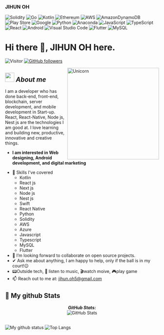 ### JIHUN OH

![Solidity](https://img.shields.io/badge/Solidity-%23363636.svg?style=for-the-badge&logo=solidity&logoColor=white)
![Go](https://img.shields.io/badge/go-%2300ADD8.svg?style=for-the-badge&logo=go&logoColor=white)
![Kotlin](https://img.shields.io/badge/kotlin-%230095D5.svg?style=for-the-badge&logo=kotlin&logoColor=white)
![Ethereum](https://img.shields.io/badge/Ethereum-3C3C3D?style=for-the-badge&logo=Ethereum&logoColor=white)
![AWS](https://img.shields.io/badge/AWS-%23FF9900.svg?style=for-the-badge&logo=amazon-aws&logoColor=white)
![AmazonDynamoDB](https://img.shields.io/badge/Amazon%20DynamoDB-4053D6?style=for-the-badge&logo=Amazon%20DynamoDB&logoColor=white)
![Play Store](https://img.shields.io/badge/Google_Play-414141?style=for-the-badge&logo=google-play&logoColor=white)
![Google](https://img.shields.io/badge/google-4285F4?style=for-the-badge&logo=google&logoColor=white)
![Python](https://img.shields.io/badge/python-3776AB?style=for-the-badge&logo=python&logoColor=white)
![Anaconda](https://img.shields.io/badge/Anaconda-44A833?style=for-the-badge&logo=Anaconda&logoColor=white)
![JavaScript](https://img.shields.io/badge/JavaScript-F7DF1E?style=for-the-badge&logo=JavaScript&logoColor=white)
![TypeScript](https://img.shields.io/badge/TypeScript-3178C6?style=for-the-badge&logo=TypeScript&logoColor=white)
![React](https://img.shields.io/badge/React-61DAFB?style=for-the-badge&logo=React&logoColor=white)
![Android](https://img.shields.io/badge/Android-3DDC84?style=for-the-badge&logo=Android&logoColor=white)
![Visual Studio Code](https://img.shields.io/badge/Visual%20Studio%20Code-007ACC?style=for-the-badge&logo=Visual%20Studio%20Code&logoColor=white)
![Flutter](https://img.shields.io/badge/Flutter-02569B?style=for-the-badge&logo=Flutter&logoColor=white)
![MySQL](https://img.shields.io/badge/MySQL-4479A1?style=for-the-badge&logo=MySQL&logoColor=white)


# Hi there 👋, JIHUN OH here. 
![Visitor](https://visitor-badge.laobi.icu/badge?page_id=kokong1231.repoName) [![GitHub followers](https://img.shields.io/github/followers/kokong1231.svg?style=social&label=Follow)](https://github.com/kokong1231?tab=followers)<br/>

<!--
**Bhargavi-hash/Bhargavi-hash** is a ✨ _special_ ✨ repository because its `README.md` (this file) appears on your GitHub profile.
-->

<img align="right" width=300px alt="Unicorn" src="https://c.tenor.com/GN73MKBawZYAAAAi/busy-cute.gif" />

## <img src="https://media.giphy.com/media/ObNTw8Uzwy6KQ/giphy.gif" width="30px">&nbsp;***About me***

I am a developer who has done back-end, front-end, blockchain, server development, and mobile development in Start-up. React, React-Native, Node js, Nest js are the technologies I am good at. I love learning and building new, productive, innovative and creative things.
* **I am interested in Web designing, Android development, and digital marketing**
- 🌱 Skills I've covered
  - Kotlin
  - React js
  - Next js
  - Node js
  - Nest js
  - Swift
  - React Native
  - Python
  - Solidity
  - AWS
  - Azure
  - Javascript
  - Typescript
  - MySQL
  - Flutter
- 👯 I’m looking forward to collaborate on open source projects.
- ✔ Ask me about anything, I am happy to help, only if the ball is in my court!😉<br>
- 📟Outside tech, 🎵 listen to music, 🎬watch moive, 🎮play game
- 📫 Reach out to me at: jihun.oh5@gmail.com


<h2>👀 My github Stats</h2>

<div>
<!--   <p align="center">
    <b><em>Now listening to</em></b> <br/>
    <img src="https://spotify-github-profile.vercel.app/api/view?uid=Bhargavi-hash&cover_image=true&theme=novatorem" alt="Now Listenting to" />
  </p> -->
  
  <p align="center">
  <b><em>GitHub Stats:</em></b> <br/>
    <img src="https://github-readme-streak-stats.herokuapp.com/?user=kokong1231" alt="GitHub Stats" /> <br/><br/>
  
</div>

![My github status](https://github-readme-stats.vercel.app/api?username=kokong1231&show_icons=true&include_all_commits=true)
![Top Langs](https://github-readme-stats.vercel.app/api/top-langs/?username=kokong1231&layout=compact)
